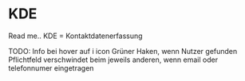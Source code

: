 # KDE
Read me..
KDE = Kontaktdatenerfassung

TODO:
Info bei hover auf i icon
Grüner Haken, wenn Nutzer gefunden
Pflichtfeld verschwindet beim jeweils anderen, wenn email oder telefonnumer eingetragen